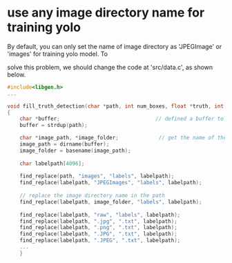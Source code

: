 # use any image directory name for training yolo 



By default, you can only set the name of image directory as 'JPEGImage' or 'images' for training yolo model. To

solve this problem, we should change the code at 'src/data.c', as shown below.

```c
#include<libgen.h>
...

void fill_truth_detection(char *path, int num_boxes, float *truth, int classes, int flip, float dx, float dy, float sx, float sy)
{    
    char *buffer;								// defined a buffer to save image path
    buffer = strdup(path);

    char *image_path, *image_folder;			 // get the name of the image directory
    image_path = dirname(buffer);
    image_folder = basename(image_path);
    
    char labelpath[4096];
    
    find_replace(path, "images", "labels", labelpath);
    find_replace(labelpath, "JPEGImages", "labels", labelpath);
    
    // replace the image directory name in the path
    find_replace(labelpath, image_folder, "labels", labelpath);
    
    find_replace(labelpath, "raw", "labels", labelpath);
    find_replace(labelpath, ".jpg", ".txt", labelpath);
    find_replace(labelpath, ".png", ".txt", labelpath);
    find_replace(labelpath, ".JPG", ".txt", labelpath);
    find_replace(labelpath, ".JPEG", ".txt", labelpath);
    ...
    }
```

 